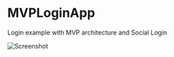 # MVPLoginApp
Login example with MVP architecture and Social Login

![Screenshot](https://raw.githubusercontent.com/JBasalo/MVPLoginApp/master/Images/MVPLoginApp.png)

